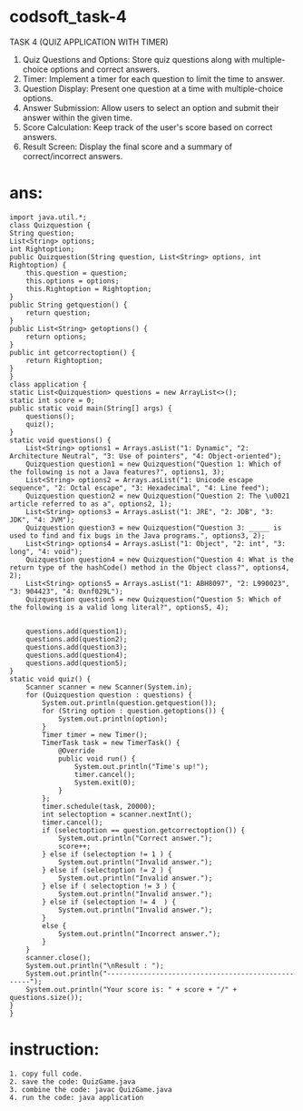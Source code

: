 # codsoft_task-4

TASK 4
(QUIZ APPLICATION WITH TIMER)
1.	Quiz Questions and Options: Store quiz questions along with multiple-choice options and correct answers.
2.	Timer: Implement a timer for each question to limit the time to answer.
3.	Question Display: Present one question at a time with multiple-choice options.
4.	Answer Submission: Allow users to select an option and submit their answer within the given time.
5.	Score Calculation: Keep track of the user's score based on correct answers.
6.	Result Screen: Display the final score and a summary of correct/incorrect answers.

# ans:

	import java.util.*;
	class Quizquestion {
    String question;
    List<String> options;
    int Rightoption;
    public Quizquestion(String question, List<String> options, int Rightoption) {
        this.question = question;
        this.options = options;
        this.Rightoption = Rightoption;
    }
    public String getquestion() {
        return question;
    }
    public List<String> getoptions() {
        return options;
    }
    public int getcorrectoption() {
        return Rightoption;
    }
	}
	class application {
    static List<Quizquestion> questions = new ArrayList<>();
    static int score = 0;
    public static void main(String[] args) {
        questions();
        quiz();
    }
    static void questions() {
        List<String> options1 = Arrays.asList("1: Dynamic", "2: Architecture Neutral", "3: Use of pointers", "4: Object-oriented");
        Quizquestion question1 = new Quizquestion("Question 1: Which of the following is not a Java features?", options1, 3);
        List<String> options2 = Arrays.asList("1: Unicode escape sequence", "2: Octal escape", "3: Hexadecimal", "4: Line feed");
        Quizquestion question2 = new Quizquestion("Question 2: The \u0021 article referred to as a", options2, 1);
        List<String> options3 = Arrays.asList("1: JRE", "2: JDB", "3: JDK", "4: JVM");
        Quizquestion question3 = new Quizquestion("Question 3: _____ is used to find and fix bugs in the Java programs.", options3, 2);
        List<String> options4 = Arrays.asList("1: Object", "2: int", "3: long", "4: void");
        Quizquestion question4 = new Quizquestion("Question 4: What is the return type of the hashCode() method in the Object class?", options4, 2);
        List<String> options5 = Arrays.asList("1: ABH8097", "2: L990023", "3: 904423", "4: 0xnf029L");
        Quizquestion question5 = new Quizquestion("Question 5: Which of the following is a valid long literal?", options5, 4);


        questions.add(question1);
        questions.add(question2);
        questions.add(question3);
        questions.add(question4);
        questions.add(question5);
    }
    static void quiz() {
        Scanner scanner = new Scanner(System.in);
        for (Quizquestion question : questions) {
            System.out.println(question.getquestion());
            for (String option : question.getoptions()) {
                System.out.println(option);
            }
            Timer timer = new Timer();
            TimerTask task = new TimerTask() {
                @Override
                public void run() {
                    System.out.println("Time's up!");
                    timer.cancel();
                    System.exit(0);
                }
            };
            timer.schedule(task, 20000);
            int selectoption = scanner.nextInt();
            timer.cancel(); 
            if (selectoption == question.getcorrectoption()) {
                System.out.println("Correct answer.");
                score++;
            } else if (selectoption != 1 ) {
                System.out.println("Invalid answer.");
            } else if (selectoption != 2 ) {
                System.out.println("Invalid answer.");
            } else if ( selectoption != 3 ) {
                System.out.println("Invalid answer.");
            } else if (selectoption != 4  ) {
                System.out.println("Invalid answer.");
            }
            else {
                System.out.println("Incorrect answer.");
            }
        }
        scanner.close();
        System.out.println("\nResult : ");
        System.out.println("---------------------------------------------------");
        System.out.println("Your score is: " + score + "/" + questions.size());
    }
	}

# instruction:

	1. copy full code.
	2. save the code: QuizGame.java
	3. combine the code: javac QuizGame.java
	4. run the code: java application
